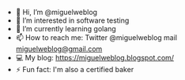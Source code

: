 - 👋 Hi, I’m @miguelweblog
- 👀 I’m interested in software testing
- 🌱 I’m currently learning golang
- 📫 How to reach me: Twitter @miguelweblog mail miguelweblog@gmail.com
- 💻 My blog: https://miguelweblog.blogspot.com/
- ⚡ Fun fact: I'm also a certified baker

<!---
miguelweblog/miguelweblog is a ✨ special ✨ repository because its `README.md` (this file) appears on your GitHub profile.
You can click the Preview link to take a look at your changes.
--->
